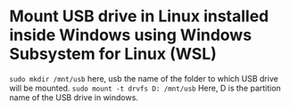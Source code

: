 # Mount USB drive in Linux installed inside Windows using Windows Subsystem for Linux (WSL)

`sudo mkdir /mnt/usb`
here, usb the name of the folder to which USB drive will be mounted.
`sudo mount -t drvfs D: /mnt/usb`
Here, D is the partition name of the USB drive in windows.
